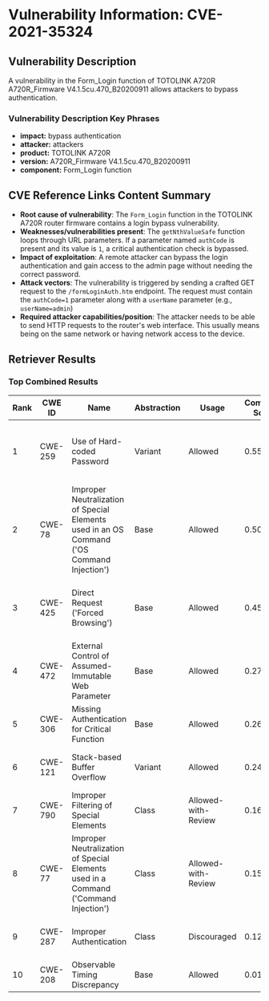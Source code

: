 # Vulnerability Information: CVE-2021-35324

## Vulnerability Description
A vulnerability in the Form_Login function of TOTOLINK A720R A720R_Firmware V4.1.5cu.470_B20200911 allows attackers to bypass authentication.

### Vulnerability Description Key Phrases
- **impact:** bypass authentication
- **attacker:** attackers
- **product:** TOTOLINK A720R
- **version:** A720R_Firmware V4.1.5cu.470_B20200911
- **component:** Form_Login function

## CVE Reference Links Content Summary
- **Root cause of vulnerability**: The `Form_Login` function in the TOTOLINK A720R router firmware contains a login bypass vulnerability.
- **Weaknesses/vulnerabilities present**: The `getNthValueSafe` function loops through URL parameters. If a parameter named `authCode` is present and its value is `1`, a critical authentication check is bypassed.
- **Impact of exploitation**: A remote attacker can bypass the login authentication and gain access to the admin page without needing the correct password.
- **Attack vectors**: The vulnerability is triggered by sending a crafted GET request to the `/formLoginAuth.htm` endpoint. The request must contain the `authCode=1` parameter along with a `userName` parameter (e.g., `userName=admin`)
- **Required attacker capabilities/position**: The attacker needs to be able to send HTTP requests to the router's web interface. This usually means being on the same network or having network access to the device.

## Retriever Results

### Top Combined Results

| Rank | CWE ID | Name | Abstraction | Usage | Combined Score | Retrievers | Individual Scores |
|------|--------|------|-------------|-------|---------------|------------|-------------------|
| 1 | CWE-259 | Use of Hard-coded Password | Variant | Allowed | 0.5574 | dense, sparse, graph | dense: 0.587, sparse: 0.037, graph: 0.809 |
| 2 | CWE-78 | Improper Neutralization of Special Elements used in an OS Command ('OS Command Injection') | Base | Allowed | 0.5018 | dense, sparse, graph | dense: 0.529, sparse: 0.032, graph: 0.612 |
| 3 | CWE-425 | Direct Request ('Forced Browsing') | Base | Allowed | 0.4560 | dense, sparse, graph | dense: 0.492, sparse: 0.022, graph: 0.551 |
| 4 | CWE-472 | External Control of Assumed-Immutable Web Parameter | Base | Allowed | 0.2780 | sparse, graph | sparse: 0.042, graph: 0.711 |
| 5 | CWE-306 | Missing Authentication for Critical Function | Base | Allowed | 0.2691 | dense, sparse | dense: 0.511, sparse: 0.024 |
| 6 | CWE-121 | Stack-based Buffer Overflow | Variant | Allowed | 0.2428 | dense, sparse | dense: 0.493, sparse: 0.028 |
| 7 | CWE-790 | Improper Filtering of Special Elements | Class | Allowed-with-Review | 0.1624 | dense, sparse | dense: 0.523, sparse: 0.026 |
| 8 | CWE-77 | Improper Neutralization of Special Elements used in a Command ('Command Injection') | Class | Allowed-with-Review | 0.1571 | dense, sparse | dense: 0.502, sparse: 0.029 |
| 9 | CWE-287 | Improper Authentication | Class | Discouraged | 0.1246 | dense, sparse | dense: 0.531, sparse: 0.022 |
| 10 | CWE-208 | Observable Timing Discrepancy | Base | Allowed | 0.0136 | sparse | sparse: 0.024 |

